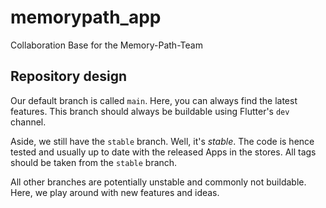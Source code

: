 # memorypath_app

Collaboration Base for the Memory-Path-Team

## Repository design

Our default branch is called `main`. Here, you can always find the latest features. This branch should always be buildable using Flutter's `dev` channel.

Aside, we still have the `stable` branch. Well, it's *stable*. The code is hence tested and usually up to date with the released Apps in the stores. All tags should be taken from the `stable` branch.

All other branches are potentially unstable and commonly not buildable. Here, we play around with new features and ideas.
